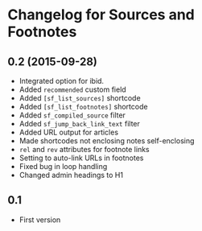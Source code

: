 # Changelog for Sources and Footnotes

## 0.2 (2015-09-28)
* Integrated option for ibid.
* Added `recommended` custom field
* Added `[sf_list_sources]` shortcode
* Added `[sf_list_footnotes]` shortcode
* Added `sf_compiled_source` filter
* Added `sf_jump_back_link_text` filter
* Added URL output for articles
* Made shortcodes not enclosing notes self-enclosing
* `rel` and `rev` attributes for footnote links
* Setting to auto-link URLs in footnotes
* Fixed bug in loop handling
* Changed admin headings to H1

## 0.1
* First version
